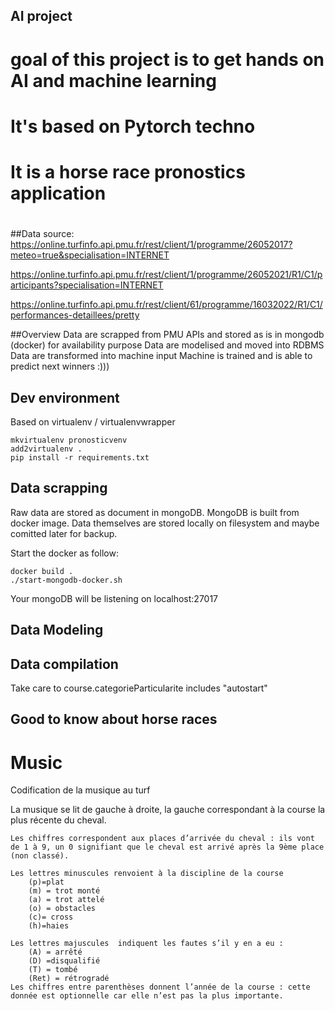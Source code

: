 ## AI project
#
# goal of this project is to get hands on AI and machine learning
# It's based on Pytorch techno
#
# It is a horse race pronostics application
#

##Data source:
https://online.turfinfo.api.pmu.fr/rest/client/1/programme/26052017?meteo=true&specialisation=INTERNET

https://online.turfinfo.api.pmu.fr/rest/client/1/programme/26052021/R1/C1/participants?specialisation=INTERNET

https://online.turfinfo.api.pmu.fr/rest/client/61/programme/16032022/R1/C1/performances-detaillees/pretty


##Overview
Data are scrapped from PMU APIs and stored as is in mongodb (docker) for availability purpose
Data are modelised and moved into RDBMS
Data are transformed into machine input
Machine is trained and is able to predict next winners :)))

## Dev environment
Based on virtualenv / virtualenvwrapper

```
mkvirtualenv pronosticvenv
add2virtualenv .
pip install -r requirements.txt
```

## Data scrapping
Raw data are stored as document in mongoDB.
MongoDB is built from docker image.
Data themselves are stored locally on filesystem and maybe comitted later for backup.

Start the docker as follow:
```
docker build .
./start-mongodb-docker.sh
```

Your mongoDB will be listening on localhost:27017


## Data Modeling


## Data compilation
Take care to course.categorieParticularite includes "autostart"


## Good to know about horse races

# Music
Codification de la musique au turf

La musique se lit de gauche à droite, la gauche correspondant à la course la plus récente du cheval.

    Les chiffres correspondent aux places d’arrivée du cheval : ils vont de 1 à 9, un 0 signifiant que le cheval est arrivé après la 9ème place (non classé).

    Les lettres minuscules renvoient à la discipline de la course
        (p)=plat
        (m) = trot monté
        (a) = trot attelé
        (o) = obstacles
        (c)= cross
        (h)=haies

    Les lettres majuscules  indiquent les fautes s’il y en a eu :
        (A) = arrêté
        (D) =disqualifié
        (T) = tombé
        (Ret) = rétrogradé
    Les chiffres entre parenthèses donnent l’année de la course : cette donnée est optionnelle car elle n’est pas la plus importante.
